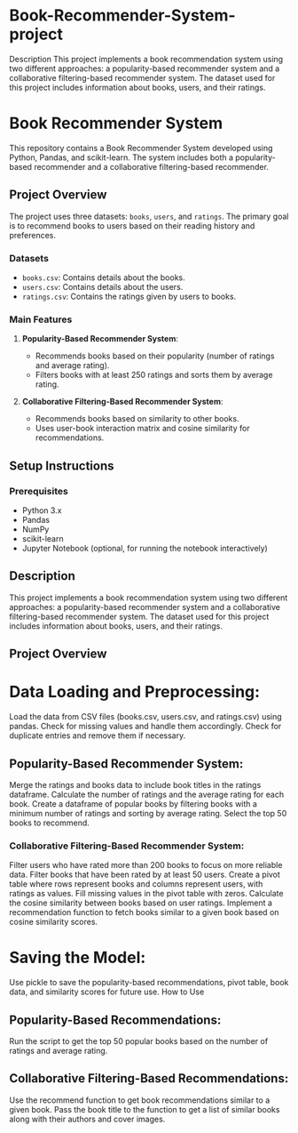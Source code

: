 # Book-Recommender-System-project
Description This project implements a book recommendation system using two different approaches: a popularity-based recommender system and a collaborative filtering-based recommender system. The dataset used for this project includes information about books, users, and their ratings.

# Book Recommender System

This repository contains a Book Recommender System developed using Python, Pandas, and scikit-learn. The system includes both a popularity-based recommender and a collaborative filtering-based recommender.

## Project Overview

The project uses three datasets: `books`, `users`, and `ratings`. The primary goal is to recommend books to users based on their reading history and preferences.

### Datasets

- `books.csv`: Contains details about the books.
- `users.csv`: Contains details about the users.
- `ratings.csv`: Contains the ratings given by users to books.

### Main Features

1. **Popularity-Based Recommender System**:
   - Recommends books based on their popularity (number of ratings and average rating).
   - Filters books with at least 250 ratings and sorts them by average rating.

2. **Collaborative Filtering-Based Recommender System**:
   - Recommends books based on similarity to other books.
   - Uses user-book interaction matrix and cosine similarity for recommendations.

## Setup Instructions

### Prerequisites

- Python 3.x
- Pandas
- NumPy
- scikit-learn
- Jupyter Notebook (optional, for running the notebook interactively)

## Description
This project implements a book recommendation system using two different approaches: a popularity-based recommender system and a collaborative filtering-based recommender system. The dataset used for this project includes information about books, users, and their ratings.

## Project Overview
# Data Loading and Preprocessing:

Load the data from CSV files (books.csv, users.csv, and ratings.csv) using pandas.
Check for missing values and handle them accordingly.
Check for duplicate entries and remove them if necessary.
## Popularity-Based Recommender System:

Merge the ratings and books data to include book titles in the ratings dataframe.
Calculate the number of ratings and the average rating for each book.
Create a dataframe of popular books by filtering books with a minimum number of ratings and sorting by average rating.
Select the top 50 books to recommend.
### Collaborative Filtering-Based Recommender System:

Filter users who have rated more than 200 books to focus on more reliable data.
Filter books that have been rated by at least 50 users.
Create a pivot table where rows represent books and columns represent users, with ratings as values.
Fill missing values in the pivot table with zeros.
Calculate the cosine similarity between books based on user ratings.
Implement a recommendation function to fetch books similar to a given book based on cosine similarity scores.
# Saving the Model:

Use pickle to save the popularity-based recommendations, pivot table, book data, and similarity scores for future use.
How to Use
## Popularity-Based Recommendations:

Run the script to get the top 50 popular books based on the number of ratings and average rating.
## Collaborative Filtering-Based Recommendations:

Use the recommend function to get book recommendations similar to a given book.
Pass the book title to the function to get a list of similar books along with their authors and cover images.

